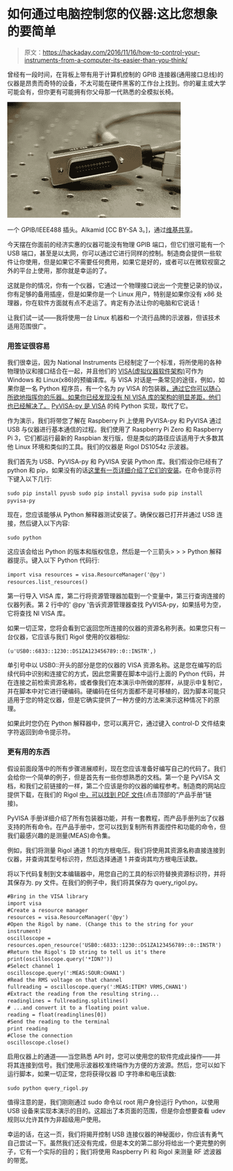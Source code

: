 # 如何通过电脑控制您的仪器:这比您想象的要简单

> 原文：<https://hackaday.com/2016/11/16/how-to-control-your-instruments-from-a-computer-its-easier-than-you-think/>

曾经有一段时间，在背板上带有用于计算机控制的 GPIB 连接器(通用接口总线)的仪器是昂贵而奇特的设备，不太可能在硬件黑客的工作台上找到。你的雇主或大学可能会有，但你更有可能拥有你父母那一代熟悉的全模拟长椅。

[![A GPIB/IEEE488 plug. Alkamid [CC BY-SA 3.], via Wikimedia Commons](img/672dde90ef25d287eefa93bd0476d27b.png)](https://hackaday.com/wp-content/uploads/2016/10/a_gpib_plug.jpg) 

一个 GPIB/IEEE488 插头。Alkamid [CC BY-SA 3。]，通过[维基共享](https://commons.wikimedia.org/wiki/File:A_GPIB_plug.jpg)。

今天摆在你面前的经济实惠的仪器可能没有物理 GPIB 端口，但它们很可能有一个 USB 端口，甚至是以太网，你可以通过它进行同样的控制。制造商会提供一些软件让你使用，但是如果它不需要任何费用，如果它是好的，或者可以在微软视窗之外的平台上使用，那你就是幸运的了。

这就是你的情况，你有一个仪器，它通过一个物理接口说出一个完整记录的协议，你有足够的备用插座，但是如果你是一个 Linux 用户，特别是如果你没有 x86 处理器，你在软件方面就有点不走运了。肯定有办法让你的电脑和它说话！

让我们试一试——我将使用一台 Linux 机器和一个流行品牌的示波器，但该技术适用范围很广。

### 用签证很容易

我们很幸运，因为 National Instruments 已经制定了一个标准，将所使用的各种物理协议和接口结合在一起，并且他们的 [VISA(虚拟仪器软件架构)](https://www.ni.com/visa/)可作为 Windows 和 Linux(x86)的预编译库。与 VISA 对话是一条常见的途径，例如，如果你是一名 Python 程序员，有一个名为 py VISA 的包装器[，通过它你可以随心所欲地指挥你的乐器。如果你已经发现没有 NI VISA 库的架构的明显差距，他们也已经解决了。](https://pyvisa.readthedocs.io/en/stable/index.html) [PyVISA-py 是 VISA](https://pyvisa-py.readthedocs.io/en/latest/) 的纯 Python 实现，取代了它。

作为演示，我们将带您了解在 Raspberry Pi 上使用 PyVISA-py 和 PyVISA 通过 USB 与仪器进行基本通信的过程。我们使用了 Raspberry Pi Zero 和 Raspberry Pi 3，它们都运行最新的 Raspbian 发行版，但是类似的路径应该适用于大多数其他 Linux 环境和类似的工具。我们的仪器是 Rigol DS1054z 示波器。

我们首先为 USB、PyVISA-py 和 PyVISA 安装 Python 库。我们假设你已经有了 python 和 pip，如果没有的话[这里有一页详细介绍了它们的安装](https://www.raspberrypi.org/documentation/linux/software/python.md)。在命令提示符下键入以下几行:

`sudo pip install pyusb
sudo pip install pyvisa
sudo pip install pyvisa-py` 

现在，您应该能够从 Python 解释器测试安装了。确保仪器已打开并通过 USB 连接，然后键入以下内容:

`sudo python`

这应该会给出 Python 的版本和版权信息，然后是一个三箭头> > > Python 解释器提示。键入以下 Python 代码行:

`import visa
resources = visa.ResourceManager('@py')
resources.list_resources()`

第一行导入 VISA 库，第二行将资源管理器加载到一个变量中，第三行查询连接的仪器列表。第 2 行中的' @py '告诉资源管理器查找 PyVISA-py，如果括号为空，它将查找 NI VISA 库。

如果一切正常，您将会看到它返回您所连接的仪器的资源名称列表。如果您只有一台仪器，它应该与我们 Rigol 使用的仪器相似:

`(u'USB0::6833::1230::DS1ZA123456789::0::INSTR',)`

单引号中以 USB0::开头的部分是您的仪器的 VISA 资源名称。这是您在编写的后续代码中识别和连接它的方式，因此您需要在脚本中运行上面的 Python 代码，并在连接之前检索资源名称，或者像我们在本演示中所做的那样，从提示中复制它，并在脚本中对它进行硬编码。硬编码在任何方面都不是可移植的，因为脚本可能只适用于您的特定仪器，但是它确实提供了一种方便的方法来演示这种情况下的原理。

如果此时您仍在 Python 解释器中，您可以离开它，通过键入 control-D 文件结束字符返回到命令提示符。

### 更有用的东西

假设前面段落中的所有步骤进展顺利，现在您应该准备好编写自己的代码了。我们会给你一个简单的例子，但是首先有一些你想熟悉的文档。第一个是 PyVISA 文档，和我们之前链接的一样，第二个应该是你的仪器的编程参考。制造商的网站应提供下载，在我们的 Rigol [中，可以找到 PDF 文件](https://www.rigolna.com/products/digital-oscilloscopes/1000z/)(点击顶部的“产品手册”链接)。

PyVISA 手册详细介绍了所有包装器功能，并有一套教程，而产品手册列出了仪器支持的所有命令。在产品手册中，您可以找到复制所有界面控件和功能的命令，但我们最感兴趣的是测量(MEAS)命令集。

例如，我们将测量 Rigol 通道 1 的均方根电压。我们将使用其资源名称直接连接到仪器，并查询其型号标识符，然后选择通道 1 并查询其均方根电压读数。

将以下代码复制到文本编辑器中，用您自己的工具的标识符替换资源标识符，并将其保存为. py 文件。在我们的例子中，我们将其保存为 query_rigol.py。

```
#Bring in the VISA library
import visa
#Create a resource manager
resources = visa.ResourceManager('@py')
#Open the Rigol by name. (Change this to the string for your instrument)
oscilloscope = resources.open_resource('USB0::6833::1230::DS1ZA123456789::0::INSTR')
#Return the Rigol's ID string to tell us it's there
print(oscilloscope.query('*IDN?'))
#Select channel 1
oscilloscope.query(':MEAS:SOUR:CHAN1')
#Read the RMS voltage on that channel
fullreading = oscilloscope.query(':MEAS:ITEM? VRMS,CHAN1')
#Extract the reading from the resulting string...
readinglines = fullreading.splitlines()
# ...and convert it to a floating point value.
reading = float(readinglines[0])
#Send the reading to the terminal
print reading
#Close the connection
oscilloscope.close()

```

启用仪器上的通道——当您熟悉 API 时，您可以使用您的软件完成此操作——并将其连接到信号。我们使用示波器校准终端作为方便的方波源。然后，您可以如下运行脚本，如果一切正常，您将获得仪器 ID 字符串和电压读数:

`sudo python query_rigol.py`

值得注意的是，我们刚刚通过 sudo 命令以 root 用户身份运行 Python，以使用 USB 设备来实现本演示的目的。这超出了本页面的范围，但是你会想要查看 udev 规则以允许其作为非超级用户使用。

幸运的话，在这一页，我们将揭开控制 USB 连接仪器的神秘面纱，你应该有勇气自己尝试一下。虽然我们还没有完成，但是本文的第二部分将给出一个更完整的例子，它有一个实际的目的；我们将使用 Raspberry Pi 和 Rigol 来测量 RF 滤波器的带宽。